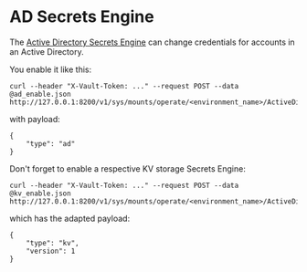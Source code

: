 # AD Secrets Engine

The [Active Directory Secrets Engine](https://www.vaultproject.io/docs/secrets/ad/index.html) can change credentials for accounts in an Active Directory.

You enable it like this:

    curl --header "X-Vault-Token: ..." --request POST --data @ad_enable.json http://127.0.0.1:8200/v1/sys/mounts/operate/<environment_name>/ActiveDirectory

with payload:

    {
        "type": "ad"
    }

Don't forget to enable a respective KV storage Secrets Engine:

    curl --header "X-Vault-Token: ..." --request POST --data @kv_enable.json http://127.0.0.1:8200/v1/sys/mounts/operate/<environment_name>/ActiveDirectory

which has the adapted payload:

    {
        "type": "kv",
        "version": 1
    }
